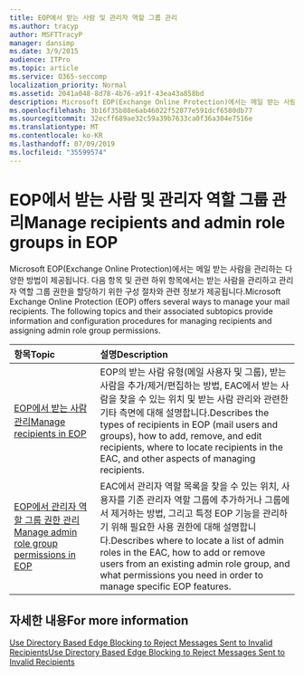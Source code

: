 ```yaml
---
title: EOP에서 받는 사람 및 관리자 역할 그룹 관리
ms.author: tracyp
author: MSFTTracyP
manager: dansimp
ms.date: 3/9/2015
audience: ITPro
ms.topic: article
ms.service: O365-seccomp
localization_priority: Normal
ms.assetid: 2041a048-8d78-4b76-a91f-43ea43a858bd
description: Microsoft EOP(Exchange Online Protection)에서는 메일 받는 사람을 관리하는 다양한 방법이 제공됩니다. 다음 항목 및 관련 하위 항목에서는 받는 사람을 관리하고 관리자 역할 그룹 권한을 할당하기 위한 구성 절차와 관련 정보가 제공됩니다.
ms.openlocfilehash: 3b16f35b88e6ab46022f52877e591dcf6580db77
ms.sourcegitcommit: 32ecff689ae32c59a39b7633ca0f36a304e7516e
ms.translationtype: MT
ms.contentlocale: ko-KR
ms.lasthandoff: 07/09/2019
ms.locfileid: "35599574"
---
```

# <a name="manage-recipients-and-admin-role-groups-in-eop"></a><span data-ttu-id="b937d-104">EOP에서 받는 사람 및 관리자 역할 그룹 관리</span><span class="sxs-lookup"><span data-stu-id="b937d-104">Manage recipients and admin role groups in EOP</span></span>

<span data-ttu-id="b937d-p102">Microsoft EOP(Exchange Online Protection)에서는 메일 받는 사람을 관리하는 다양한 방법이 제공됩니다. 다음 항목 및 관련 하위 항목에서는 받는 사람을 관리하고 관리자 역할 그룹 권한을 할당하기 위한 구성 절차와 관련 정보가 제공됩니다.</span><span class="sxs-lookup"><span data-stu-id="b937d-p102">Microsoft Exchange Online Protection (EOP) offers several ways to manage your mail recipients. The following topics and their associated subtopics provide information and configuration procedures for managing recipients and assigning admin role group permissions.</span></span>
  
|<span data-ttu-id="b937d-107">**항목**</span><span class="sxs-lookup"><span data-stu-id="b937d-107">**Topic**</span></span>|<span data-ttu-id="b937d-108">**설명**</span><span class="sxs-lookup"><span data-stu-id="b937d-108">**Description**</span></span>|
|:-----|:-----|
|[<span data-ttu-id="b937d-109">EOP에서 받는 사람 관리</span><span class="sxs-lookup"><span data-stu-id="b937d-109">Manage recipients in EOP</span></span>](manage-recipients-in-eop.md) <br/> |<span data-ttu-id="b937d-110">EOP의 받는 사람 유형(메일 사용자 및 그룹), 받는 사람을 추가/제거/편집하는 방법, EAC에서 받는 사람을 찾을 수 있는 위치 및 받는 사람 관리와 관련한 기타 측면에 대해 설명합니다.</span><span class="sxs-lookup"><span data-stu-id="b937d-110">Describes the types of recipients in EOP (mail users and groups), how to add, remove, and edit recipients, where to locate recipients in the EAC, and other aspects of managing recipients.</span></span>  <br/> |
|[<span data-ttu-id="b937d-111">EOP에서 관리자 역할 그룹 권한 관리</span><span class="sxs-lookup"><span data-stu-id="b937d-111">Manage admin role group permissions in EOP</span></span>](manage-admin-role-group-permissions-in-eop.md) <br/> |<span data-ttu-id="b937d-112">EAC에서 관리자 역할 목록을 찾을 수 있는 위치, 사용자를 기존 관리자 역할 그룹에 추가하거나 그룹에서 제거하는 방법, 그리고 특정 EOP 기능을 관리하기 위해 필요한 사용 권한에 대해 설명합니다.</span><span class="sxs-lookup"><span data-stu-id="b937d-112">Describes where to locate a list of admin roles in the EAC, how to add or remove users from an existing admin role group, and what permissions you need in order to manage specific EOP features.</span></span>  <br/> |
   
## <a name="for-more-information"></a><span data-ttu-id="b937d-113">자세한 내용</span><span class="sxs-lookup"><span data-stu-id="b937d-113">For more information</span></span>

[<span data-ttu-id="b937d-114">Use Directory Based Edge Blocking to Reject Messages Sent to Invalid Recipients</span><span class="sxs-lookup"><span data-stu-id="b937d-114">Use Directory Based Edge Blocking to Reject Messages Sent to Invalid Recipients</span></span>](http://technet.microsoft.com/library/ca7b7416-92ed-40ad-abdb-695be46ea2e4.aspx)
  

